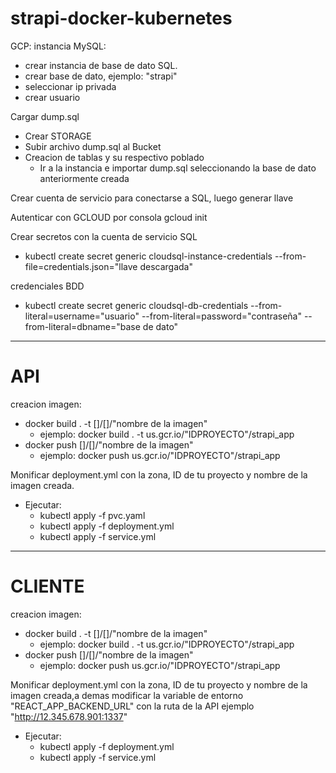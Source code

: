 # strapi-docker-kubernetes

GCP: instancia MySQL:
- crear instancia de base de dato SQL.
- crear base de dato, ejemplo: "strapi"
- seleccionar ip privada
- crear usuario

Cargar dump.sql
- Crear STORAGE
- Subir archivo dump.sql al Bucket
- Creacion de tablas y su respectivo poblado
    - Ir a la instancia e importar dump.sql seleccionando la base de dato anteriormente creada

Crear cuenta de servicio para conectarse a SQL, luego generar llave

Autenticar con GCLOUD por consola
    gcloud init

Crear secretos con la cuenta de servicio SQL
- kubectl create secret generic cloudsql-instance-credentials --from-file=credentials.json="llave descargada"

credenciales BDD
- kubectl create secret generic cloudsql-db-credentials --from-literal=username="usuario" --from-literal=password="contraseña" --from-literal=dbname="base de dato"

----------------------------------------------

# API

creacion imagen:
- docker build . -t []/[]/"nombre de la imagen"
    - ejemplo: docker build . -t us.gcr.io/"IDPROYECTO"/strapi_app
- docker push []/[]/"nombre de la imagen"
    - ejemplo: docker push us.gcr.io/"IDPROYECTO"/strapi_app

Monificar deployment.yml con la zona, ID de tu proyecto y nombre de la imagen creada.
- Ejecutar:
    - kubectl apply -f pvc.yaml
    - kubectl apply -f deployment.yml
    - kubectl apply -f service.yml
----------------------------------------------

# CLIENTE

creacion imagen:
- docker build . -t []/[]/"nombre de la imagen"
    - ejemplo: docker build . -t us.gcr.io/"IDPROYECTO"/strapi_app
- docker push []/[]/"nombre de la imagen"
    - ejemplo: docker push us.gcr.io/"IDPROYECTO"/strapi_app

Monificar deployment.yml con la zona, ID de tu proyecto y nombre de la imagen creada,a demas modificar la variable de entorno "REACT_APP_BACKEND_URL" con la ruta de la API ejemplo "http://12.345.678.901:1337"
- Ejecutar:
    - kubectl apply -f deployment.yml
    - kubectl apply -f service.yml